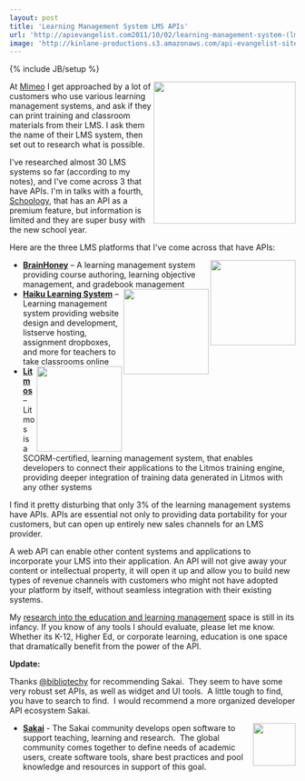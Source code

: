 ```yaml
---
layout: post
title: 'Learning Management System LMS APIs'
url: 'http://apievangelist.com2011/10/02/learning-management-system-(lms)-apis/'
image: 'http://kinlane-productions.s3.amazonaws.com/api-evangelist-site/blog/learning-kids.jpeg'
---
```

{% include JB/setup %}
<p>
     <img src="http://kinlane-productions.s3.amazonaws.com/api-evangelist/LMS/learning-kids.jpeg"  width="250" align="right" />
</p>
<p>
     At <a title="Mimeo" href="http://developer.mimeo.com">Mimeo</a> I get approached by a lot of customers who use various learning management systems, and ask if they can print training and classroom materials from their LMS. I ask them the name of their LMS system, then set out to research what is possible.
</p>
<p>
     I've researched almost 30 LMS systems so far (according to my notes), and I've come across 3 that have APIs. I'm in talks with a fourth, <a title="Schoology" href="http://apievangelist.com/apis/schoology_api.php">Schoology</a>, that has an API as a premium feature, but information is limited and they are super busy with the new school year.
</p>
<p>
     Here are the three LMS platforms that I've come across that have APIs:
</p>
<ul >
     <li>
          <a href="http://gls.agilix.com/Docs/Concept/Overview"><img src="http://kinlane-productions.s3.amazonaws.com/api-evangelist/LMS/BrainHoney-Logo.png"  width="150" align="right" /></a><a href="http://gls.agilix.com/Docs/Concept/Overview"><strong>BrainHoney</strong></a> – A learning management system providing course authoring, learning objective management, and gradebook management
     </li>
     <li>
          <a href="http://apievangelist.com/apis/haiku_learning_system.php"><img src="http://kinlane-productions.s3.amazonaws.com/api-evangelist/LMS/haiku-logo.png"  width="150" align="right" /></a><a href="http://apievangelist.com/apis/haiku_learning_system.php"><strong>Haiku Learning System</strong></a> – Learning management system providing website design and development, listserve hosting, assignment dropboxes, and more for teachers to take classrooms online
     </li>
     <li>
          <a href="http://help.litmos.com/developer-api/"><img src="http://kinlane-productions.s3.amazonaws.com/api-evangelist/LMS/litmos-logo.png"  width="150" align="right" /></a><a href="http://help.litmos.com/developer-api/"><strong>Litmos</strong></a> – Litmos is a SCORM-certified, learning management system, that enables developers to connect their applications to the Litmos training engine, providing deeper integration of training data generated in Litmos with any other systems
     </li>
</ul>
<p>
     I find it pretty disturbing that only 3% of the learning management systems have APIs. APIs are essential not only to providing data portability for your customers, but can open up entirely new sales channels for an LMS provider.
</p>
<p>
     A web API can enable other content systems and applications to incorporate your LMS into their application. An API will not give away your content or intellectual property, it will open it up and allow you to build new types of revenue channels with customers who might not have adopted your platform by itself, without seamless integration with their existing systems.
</p>
<p>
     My <a title="research into the dcuation and learning management space" href="http://apievangelist.com/industries/education.php">research into the education and learning management</a> space is still in its infancy. If you know of any tools I should evaluate, please let me know. Whether its K-12, Higher Ed, or corporate learning, education is one space that dramatically benefit from the power of the API.
</p>
<p>
     <strong>Update:</strong>  
</p>
<p>
     Thanks <a title="@bibliotechy" href="http://twitter.com/!/bibliotechy">@bibliotechy</a> for recommending Sakai.  They seem to have some very robust set APIs, as well as widget and UI tools.  A little tough to find, you have to search to find.  I would recommend a more organized developer API ecosystem Sakai.  
</p>
<ul >
     <li>
          <a href="https://confluence.sakaiproject.org/dosearchsite.action?queryString=api"><img src="http://kinlane-productions.s3.amazonaws.com/api-evangelist/LMS/sakainew_logo.png"  width="75" align="right" /></a><strong><a title="Sakai" href="https://confluence.sakaiproject.org/dosearchsite.action?queryString=api">Sakai</a></strong> - The Sakai community develops open software to support teaching, learning and research.  The global community comes together to define needs of academic users, create software tools, share best practices and pool knowledge and resources in support of this goal.
     </li>
</ul>

